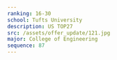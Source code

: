 ```yaml
---
ranking: 16-30
school: Tufts University
description: US TOP27
src: /assets/offer_update/121.jpg
major: College of Engineering
sequence: 87
---
```

